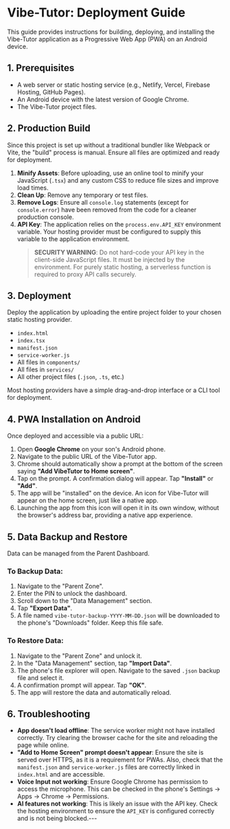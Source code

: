 # Vibe-Tutor: Deployment Guide

This guide provides instructions for building, deploying, and installing the Vibe-Tutor application as a Progressive Web App (PWA) on an Android device.

## 1. Prerequisites
- A web server or static hosting service (e.g., Netlify, Vercel, Firebase Hosting, GitHub Pages).
- An Android device with the latest version of Google Chrome.
- The Vibe-Tutor project files.

## 2. Production Build
Since this project is set up without a traditional bundler like Webpack or Vite, the "build" process is manual. Ensure all files are optimized and ready for deployment.

1.  **Minify Assets**: Before uploading, use an online tool to minify your JavaScript (`.tsx`) and any custom CSS to reduce file sizes and improve load times.
2.  **Clean Up**: Remove any temporary or test files.
3.  **Remove Logs**: Ensure all `console.log` statements (except for `console.error`) have been removed from the code for a cleaner production console.
4.  **API Key**: The application relies on the `process.env.API_KEY` environment variable. Your hosting provider must be configured to supply this variable to the application environment.
    > **SECURITY WARNING**: Do not hard-code your API key in the client-side JavaScript files. It must be injected by the environment. For purely static hosting, a serverless function is required to proxy API calls securely.

## 3. Deployment
Deploy the application by uploading the entire project folder to your chosen static hosting provider.

- `index.html`
- `index.tsx`
- `manifest.json`
- `service-worker.js`
- All files in `components/`
- All files in `services/`
- All other project files (`.json`, `.ts`, etc.)

Most hosting providers have a simple drag-and-drop interface or a CLI tool for deployment.

## 4. PWA Installation on Android

Once deployed and accessible via a public URL:

1.  Open **Google Chrome** on your son's Android phone.
2.  Navigate to the public URL of the Vibe-Tutor app.
3.  Chrome should automatically show a prompt at the bottom of the screen saying **"Add VibeTutor to Home screen"**.
4.  Tap on the prompt. A confirmation dialog will appear. Tap **"Install"** or **"Add"**.
5.  The app will be "installed" on the device. An icon for Vibe-Tutor will appear on the home screen, just like a native app.
6.  Launching the app from this icon will open it in its own window, without the browser's address bar, providing a native app experience.

## 5. Data Backup and Restore

Data can be managed from the Parent Dashboard.

### To Backup Data:
1.  Navigate to the "Parent Zone".
2.  Enter the PIN to unlock the dashboard.
3.  Scroll down to the "Data Management" section.
4.  Tap **"Export Data"**.
5.  A file named `vibe-tutor-backup-YYYY-MM-DD.json` will be downloaded to the phone's "Downloads" folder. Keep this file safe.

### To Restore Data:
1.  Navigate to the "Parent Zone" and unlock it.
2.  In the "Data Management" section, tap **"Import Data"**.
3.  The phone's file explorer will open. Navigate to the saved `.json` backup file and select it.
4.  A confirmation prompt will appear. Tap **"OK"**.
5.  The app will restore the data and automatically reload.

## 6. Troubleshooting

-   **App doesn't load offline**: The service worker might not have installed correctly. Try clearing the browser cache for the site and reloading the page while online.
-   **"Add to Home Screen" prompt doesn't appear**: Ensure the site is served over HTTPS, as it is a requirement for PWAs. Also, check that the `manifest.json` and `service-worker.js` files are correctly linked in `index.html` and are accessible.
-   **Voice Input not working**: Ensure Google Chrome has permission to access the microphone. This can be checked in the phone's Settings -> Apps -> Chrome -> Permissions.
-   **AI features not working**: This is likely an issue with the API key. Check the hosting environment to ensure the `API_KEY` is configured correctly and is not being blocked.---
